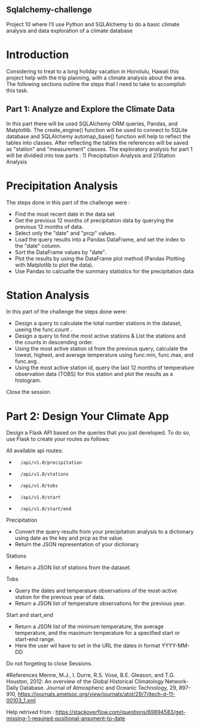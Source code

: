 ## Sqlalchemy-challenge
Project 10 where I’ll use Python and SQLAlchemy to do a basic climate analysis and data exploration of a climate database

# Introduction
Considering to treat to a long holiday vacation in Honolulu, Hawaii this project help with the trip planning, with a climate analysis about the area. 
The following sections outline the steps that I need to take to accomplish this task.

## Part 1: Analyze and Explore the Climate Data
In this part there will be used SQLAlchemy ORM queries, Pandas, and Matplotlib.   The create_engine() function will be used to connect to  SQLite database and  SQLAlchemy automap_base() function will help  to reflect the tables into classes. After reflecting the tables the references will be saved as "station" and "measurement" classes.
The exploratory analysis for part 1 will be dividied into tow parts : 1) Precipitation Analysis and 2)Station Analysis
 # Precipitation Analysis
The steps done in this part of the challenge were :
* Find the most recent date in the data set
* Get the previous 12 months of precipitation data by querying the previous 12 months of data.
* Select only the "date" and "prcp" values.
* Load the query results into a Pandas DataFrame, and set the index to the "date" column.
* Sort the DataFrame values by "date".
*  Plot the results by using the DataFrame plot method (Pandas Plotting with Matplotlib to plot the data).
*  Use Pandas to calcualte the summary statistics for the precipitation data

# Station Analysis
In this part of the challenge the steps done were:
* Design a query to calculate the total number stations in the dataset, useing the func.count .
* Design a query to find the most active stations & List the stations and the counts in descending order.
* Using the most active station id from the previous query, calculate the lowest, highest, and average temperature using func.min, func.max, and func.avg . 
* Using the most active station id, query the last 12 months of temperature observation data (TOBS) for this station and plot the results as a histogram.

Close the session.

# Part 2: Design Your Climate App
Design a Flask API based on the queries that you just developed. To do so, use Flask to create your routes as follows:
 
All available api routes:
 
*       /api/v1.0/precipitation
*       /api/v1.0/stations
*       /api/v1.0/tobs
*       /api/v1.0/start
*       /api/v1.0/start/end

Precipitation 
* Convert the query results from your precipitation analysis to a dictionary using date as the key and prcp as the value.
* Return the JSON representation of your dictionary

Stations
* Return a JSON list of stations from the dataset.

Tobs 
* Query the dates and temperature observations of the most-active station for the previous year of data.
* Return a JSON list of temperature observations for the previous year.

Start and start_end
* Return a JSON list of the minimum temperature, the average temperature, and the maximum temperature for a specified start or start-end range.
* Here the user wil have to set in the URL the dates in format YYYY-MM-DD

Do not forgeting to close Sessions.

#References
Menne, M.J., I. Durre, R.S. Vose, B.E. Gleason, and T.G. Houston, 2012: An overview of the Global Historical Climatology Network-Daily Database. Journal of Atmospheric and Oceanic Technology, 29, 897-910, https://journals.ametsoc.org/view/journals/atot/29/7/jtech-d-11-00103_1.xml

Help retrived from : 
https://stackoverflow.com/questions/69894583/get-missing-1-required-positional-argument-to-date
